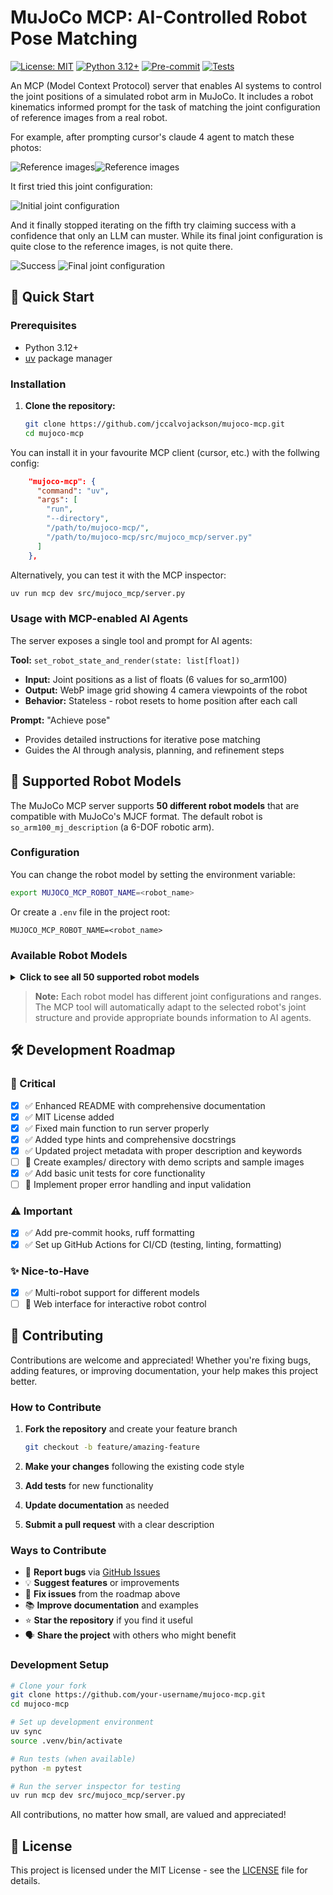 # MuJoCo MCP: AI-Controlled Robot Pose Matching

[![License: MIT](https://img.shields.io/badge/License-MIT-yellow.svg)](https://opensource.org/licenses/MIT)
[![Python 3.12+](https://img.shields.io/badge/python-3.12+-blue.svg)](https://www.python.org/downloads/)
[![Pre-commit](https://github.com/jccalvojackson/mujoco-mcp/actions/workflows/pre-commit.yml/badge.svg)](https://github.com/jccalvojackson/mujoco-mcp/actions/workflows/pre-commit.yml)
[![Tests](https://github.com/jccalvojackson/mujoco-mcp/actions/workflows/tests.yml/badge.svg)](https://github.com/jccalvojackson/mujoco-mcp/actions/workflows/tests.yml)

An MCP (Model Context Protocol) server that enables AI systems to control the joint positions of a simulated robot arm in MuJoCo. It includes a robot kinematics informed prompt for the task of matching the joint configuration of reference images from a real robot.

For example, after prompting cursor's claude 4 agent to match these photos:

![Reference images](assets/test_15efc020ad_0.png)![Reference images](assets/test_b59c1bd94b_0.png)

It first tried this joint configuration:

![Initial joint configuration](assets/first_joint_state.png)

And it finally stopped iterating on the fifth try claiming success with a confidence that only an LLM can muster. While its final joint configuration is quite close to the reference images, is not quite there.

![Success](assets/success.png)
![Final joint configuration](assets/final_joint_state.png)

## 🚀 Quick Start

### Prerequisites
- Python 3.12+
- [uv](https://docs.astral.sh/uv/) package manager

### Installation

1. **Clone the repository:**
   ```bash
   git clone https://github.com/jccalvojackson/mujoco-mcp.git
   cd mujoco-mcp
   ```

You can install it in your favourite MCP client (cursor, etc.) with the follwing config:

```json
    "mujoco-mcp": {
      "command": "uv",
      "args": [
        "run",
        "--directory",
        "/path/to/mujoco-mcp/",
        "/path/to/mujoco-mcp/src/mujoco_mcp/server.py"
      ]
    },
```

Alternatively, you can test it with the MCP inspector:

```bash
uv run mcp dev src/mujoco_mcp/server.py
```

### Usage with MCP-enabled AI Agents

The server exposes a single tool and prompt for AI agents:

**Tool:** `set_robot_state_and_render(state: list[float])`
- **Input:** Joint positions as a list of floats (6 values for so_arm100)
- **Output:** WebP image grid showing 4 camera viewpoints of the robot
- **Behavior:** Stateless - robot resets to home position after each call

**Prompt:** "Achieve pose"
- Provides detailed instructions for iterative pose matching
- Guides the AI through analysis, planning, and refinement steps

## 🤖 Supported Robot Models

The MuJoCo MCP server supports **50 different robot models** that are compatible with MuJoCo's MJCF format. The default robot is `so_arm100_mj_description` (a 6-DOF robotic arm).

### Configuration

You can change the robot model by setting the environment variable:

```bash
export MUJOCO_MCP_ROBOT_NAME=<robot_name>
```

Or create a `.env` file in the project root:

```env
MUJOCO_MCP_ROBOT_NAME=<robot_name>
```

### Available Robot Models

<details>
<summary><strong>Click to see all 50 supported robot models</strong></summary>

| # | Robot Name | Type |
|---|------------|------|
| 1 | `a1_mj_description` | Quadruped |
| 2 | `ability_hand_mj_description` | Hand |
| 3 | `adam_lite_mj_description` | Humanoid |
| 4 | `aliengo_mj_description` | Quadruped |
| 5 | `allegro_hand_mj_description` | Hand |
| 6 | `aloha_mj_description` | Bimanual |
| 7 | `anymal_b_mj_description` | Quadruped |
| 8 | `anymal_c_mj_description` | Quadruped |
| 9 | `apollo_mj_description` | Humanoid |
| 10 | `arx_l5_mj_description` | Arm |
| 11 | `booster_t1_mj_description` | Humanoid |
| 12 | `cassie_mj_description` | Biped |
| 13 | `cf2_mj_description` | Drone |
| 14 | `dynamixel_2r_mj_description` | Arm |
| 15 | `elf2_mj_description` | Humanoid |
| 16 | `fr3_mj_description` | Arm |
| 17 | `g1_mj_description` | Humanoid |
| 18 | `gen3_mj_description` | Arm |
| 19 | `go1_mj_description` | Quadruped |
| 20 | `go2_mj_description` | Quadruped |
| 21 | `h1_mj_description` | Humanoid |
| 22 | `iiwa14_mj_description` | Arm |
| 23 | `jvrc_mj_description` | Humanoid |
| 24 | `leap_hand_mj_description` | Hand |
| 25 | `low_cost_robot_arm_mj_description` | Arm |
| 26 | `mujoco_humanoid_mj_description` | Humanoid |
| 27 | `n1_mj_description` | Humanoid |
| 28 | `op3_mj_description` | Humanoid |
| 29 | `panda_mj_description` | Arm |
| 30 | `piper_mj_description` | Arm |
| 31 | `robotiq_2f85_mj_description` | Gripper |
| 32 | `robotiq_2f85_v4_mj_description` | Gripper |
| 33 | `rsk_mj_description` | Arm |
| 34 | `sawyer_mj_description` | Arm |
| 35 | `shadow_dexee_mj_description` | Hand |
| 36 | `shadow_hand_mj_description` | Hand |
| 37 | `skydio_x2_mj_description` | Drone |
| 38 | `so_arm100_mj_description` | Arm (Default) |
| 39 | `so_arm101_mj_description` | Arm |
| 40 | `spot_mj_description` | Quadruped |
| 41 | `stretch_3_mj_description` | Mobile manipulator |
| 42 | `stretch_mj_description` | Mobile manipulator |
| 43 | `talos_mj_description` | Humanoid |
| 44 | `ur10e_mj_description` | Arm |
| 45 | `ur5e_mj_description` | Arm |
| 46 | `viper_mj_description` | Arm |
| 47 | `widow_mj_description` | Arm |
| 48 | `xarm7_mj_description` | Arm |
| 49 | `yam_mj_description` | Humanoid |
| 50 | `z1_mj_description` | Arm |

</details>

> **Note:** Each robot model has different joint configurations and ranges. The MCP tool will automatically adapt to the selected robot's joint structure and provide appropriate bounds information to AI agents.

## 🛠️ Development Roadmap

### 🚨 Critical
- [x] ✅ Enhanced README with comprehensive documentation
- [x] ✅ MIT License added
- [x] ✅ Fixed main function to run server properly
- [x] ✅ Added type hints and comprehensive docstrings
- [x] ✅ Updated project metadata with proper description and keywords
- [ ] 🔄 Create examples/ directory with demo scripts and sample images
- [x] ✅ Add basic unit tests for core functionality
- [ ] 🔄 Implement proper error handling and input validation

### ⚠️ Important
- [x] ✅ Add pre-commit hooks, ruff formatting
- [x] ✅ Set up GitHub Actions for CI/CD (testing, linting, formatting)

### ✨ Nice-to-Have
- [x] ✅ Multi-robot support for different models
- [ ] 🔄 Web interface for interactive robot control

## 🤝 Contributing

Contributions are welcome and appreciated! Whether you're fixing bugs, adding features, or improving documentation, your help makes this project better.

### How to Contribute

1. **Fork the repository** and create your feature branch
   ```bash
   git checkout -b feature/amazing-feature
   ```

2. **Make your changes** following the existing code style
3. **Add tests** for new functionality
4. **Update documentation** as needed
5. **Submit a pull request** with a clear description

### Ways to Contribute

- 🐛 **Report bugs** via [GitHub Issues](https://github.com/jccalvojackson/mujoco-mcp/issues)
- 💡 **Suggest features** or improvements
- 🔧 **Fix issues** from the roadmap above
- 📚 **Improve documentation** and examples
- ⭐ **Star the repository** if you find it useful
- 🗣️ **Share the project** with others who might benefit

### Development Setup

```bash
# Clone your fork
git clone https://github.com/your-username/mujoco-mcp.git
cd mujoco-mcp

# Set up development environment
uv sync
source .venv/bin/activate

# Run tests (when available)
python -m pytest

# Run the server inspector for testing
uv run mcp dev src/mujoco_mcp/server.py
```

All contributions, no matter how small, are valued and appreciated!

## 📄 License

This project is licensed under the MIT License - see the [LICENSE](LICENSE) file for details.
